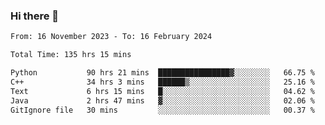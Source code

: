 ### Hi there 👋

<!--
**floyiac/floyiac** is a ✨ _special_ ✨ repository because its `README.md` (this file) appears on your GitHub profile.

Here are some ideas to get you started:

- 🔭 I’m currently working on ...
- 🌱 I’m currently learning ...
- 👯 I’m looking to collaborate on ...
- 🤔 I’m looking for help with ...
- 💬 Ask me about ...
- 📫 How to reach me: ...
- 😄 Pronouns: ...
- ⚡ Fun fact: ...
-->

<!--START_SECTION:waka-->

```txt
From: 16 November 2023 - To: 16 February 2024

Total Time: 135 hrs 15 mins

Python           90 hrs 21 mins  ████████████████▓░░░░░░░░   66.75 %
C++              34 hrs 3 mins   ██████▒░░░░░░░░░░░░░░░░░░   25.16 %
Text             6 hrs 15 mins   █░░░░░░░░░░░░░░░░░░░░░░░░   04.62 %
Java             2 hrs 47 mins   ▓░░░░░░░░░░░░░░░░░░░░░░░░   02.06 %
GitIgnore file   30 mins         ░░░░░░░░░░░░░░░░░░░░░░░░░   00.37 %
```

<!--END_SECTION:waka-->
